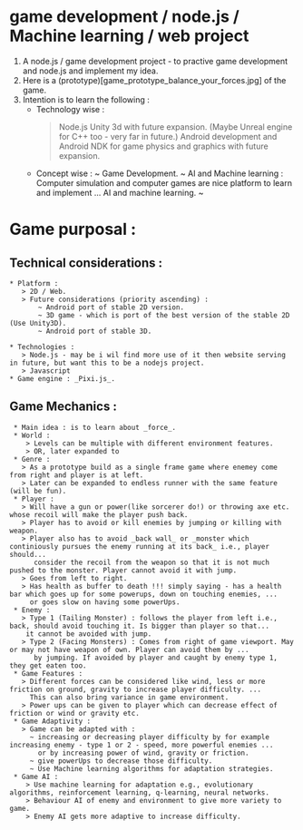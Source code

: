 # game development / node.js / Machine learning / web project
1. A node.js / game development project - to practive game development and node.js and implement my idea.
2. Here is a (prototype)[game_prototype_balance_your_forces.jpg] of the game.
3. Intention is to learn the following :
    * Technology wise : 
       > Node.js
       > Unity 3d with future expansion. (Maybe Unreal engine for C++ too - very far in future.)
       > Android development and Android NDK for game physics and graphics with future expansion.
    * Concept wise : 
      ~ Game Development.
      ~ AI and Machine learning : Computer simulation and computer games are nice platform to learn and implement ...
          AI and machine learning.
      ~  

# Game purposal :
 ## Technical considerations :
    * Platform : 
       > 2D / Web. 
       > Future considerations (priority ascending) :
           ~ Android port of stable 2D version.
           ~ 3D game - which is port of the best version of the stable 2D (Use Unity3D).
           ~ Android port of stable 3D.          
       
    * Technologies : 
       > Node.js - may be i wil find more use of it then website serving in future, but want this to be a nodejs project.
       > Javascript
    * Game engine : _Pixi.js_.
    
  ## Game Mechanics :
     * Main idea : is to learn about _force_.
     * World : 
        > Levels can be multiple with different environment features.
        > OR, later expanded to 
     * Genre : 
       > As a prototype build as a single frame game where enemey come from right and player is at left.
       > Later can be expanded to endless runner with the same feature (will be fun).
     * Player :
       > Will have a gun or power(like sorcerer do!) or throwing axe etc. whose recoil will make the player push back.
       > Player has to avoid or kill enemies by jumping or killing with weapon.
       > Player also has to avoid _back wall_ or _monster which continiously pursues the enemy running at its back_ i.e., player should...
          consider the recoil from the weapon so that it is not much pushed to the monster. Player cannot avoid it with jump.
       > Goes from left to right.
       > Has health as buffer to death !!! simply saying - has a health bar which goes up for some powerups, down on touching enemies, ...
         or goes slow on having some powerUps.
     * Enemy :
       > Type 1 (Tailing Monster) : follows the player from left i.e., back, should avoid touching it. Is bigger than player so that...
        it cannot be avoided with jump.
       > Type 2 (Facing Monsters) : Comes from right of game viewport. May or may not have weapon of own. Player can avoid them by ...
          by jumping. If avoided by player and caught by enemy type 1, they get eaten too.
     * Game Features :
       > Different forces can be considered like wind, less or more friction on ground, gravity to increase player difficulty. ...
         This can also bring variance in game environment.
       > Power ups can be given to player which can decrease effect of friction or wind or gravity etc.
     * Game Adaptivity :
       > Game can be adapted with :
         ~ increasing or decreasing player difficulty by for example increasing enemy - type 1 or 2 - speed, more powerful enemies ...
           or by increasing power of wind, gravity or friction.
         ~ give powerUps to decrease those difficulty.
         ~ Use Machine learning algorithms for adaptation strategies.
     * Game AI :
        > Use machine learning for adaptation e.g., evolutionary algorithms, reinforcement learning, q-learning, neural networks.
        > Behaviour AI of enemy and environment to give more variety to game.
        > Enemy AI gets more adaptive to increase difficulty.
       
